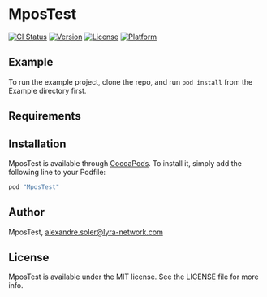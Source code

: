 # MposTest

[![CI Status](http://img.shields.io/travis/MposTest/MposTest.svg?style=flat)](https://travis-ci.org/MposTest/MposTest)
[![Version](https://img.shields.io/cocoapods/v/MposTest.svg?style=flat)](http://cocoapods.org/pods/MposTest)
[![License](https://img.shields.io/cocoapods/l/MposTest.svg?style=flat)](http://cocoapods.org/pods/MposTest)
[![Platform](https://img.shields.io/cocoapods/p/MposTest.svg?style=flat)](http://cocoapods.org/pods/MposTest)

## Example

To run the example project, clone the repo, and run `pod install` from the Example directory first.

## Requirements

## Installation

MposTest is available through [CocoaPods](http://cocoapods.org). To install
it, simply add the following line to your Podfile:

```ruby
pod "MposTest"
```

## Author

MposTest, alexandre.soler@lyra-network.com

## License

MposTest is available under the MIT license. See the LICENSE file for more info.
